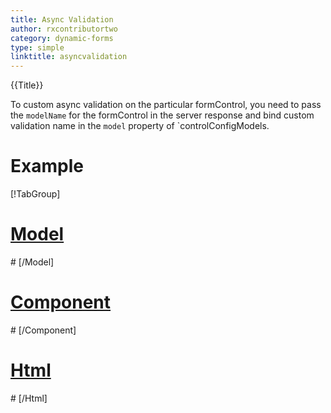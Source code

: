 ```yaml
---
title: Async Validation
author: rxcontributortwo
category: dynamic-forms
type: simple
linktitle: asyncvalidation
---
```


<div class="title-bar top_title"><p>{{Title}}</p></div> <div class="title-bar"><p>

To custom async validation on the particular formControl, you need to pass the `modelName` for the formControl in the server response and bind custom validation name in the `model` property of `controlConfigModels.
</p></div>

# Example

<div component="app-tabs" key="complete"></div>

[!TabGroup]
# [Model](#tab\completemodel)
<div component="app-code" key="asyncvalidation-complete-model"></div> 
# [/Model]

# [Component](#tab\completecomponent)
<div component="app-code" key="asyncvalidation-complete-component"></div> 
# [/Component]

# [Html](#tab\completehtml)
<div component="app-code" key="asyncvalidation-complete-html"></div> 
# [/Html]

<div component="app-example-runner" ref-component="app-asyncvalidation-complete"></div>